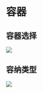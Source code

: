 # 容器
## 容器选择

<a href="https://sm.ms/image/KmNXjUguJIYw8if" target="_blank"><img src="https://s2.loli.net/2024/10/22/KmNXjUguJIYw8if.jpg" /></a>

## 容纳类型

<a href="https://sm.ms/image/PzEJHgONa4wVrlT" target="_blank"><img src="https://s2.loli.net/2024/10/22/PzEJHgONa4wVrlT.jpg" /></a>

